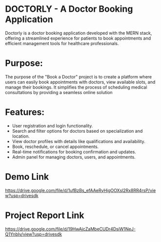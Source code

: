 # DOCTORLY - A Doctor Booking Application
Doctorly is a doctor booking application developed with the MERN stack, offering a streamlined experience for patients to book appointments and efficient management tools for healthcare professionals.

# Purpose:
The purpose of the "Book a Doctor" project is to create a platform where users can easily book appointments with doctors, view available slots, and manage their bookings. It simplifies the process of scheduling medical consultations by providing a seamless online solution

# Features:
- User registration and login functionality. 
- Search and filter options for doctors based on specialization and location. 
- View doctor profiles with details like qualifications and availability. 
- Book, reschedule, or cancel appointments. 
- Real-time notifications for booking confirmation and updates. 
- Admin panel for managing doctors, users, and appointments.

# Demo Link
https://drive.google.com/file/d/1ufBzBs_efAAeRyHigOOXsl2Rx8RR4rsP/view?usp=drivesdk

# Project Report Link
https://drive.google.com/file/d/19HwAjcZaMbeCUDr4DsiW1NeJ-Q1YnbIv/view?usp=drivesdk
